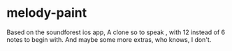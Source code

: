 # melody-paint

Based on the soundforest ios app,
A clone so to speak , with 12 instead of 6 notes to begin with.
And maybe some more extras, who knows, I don't.
